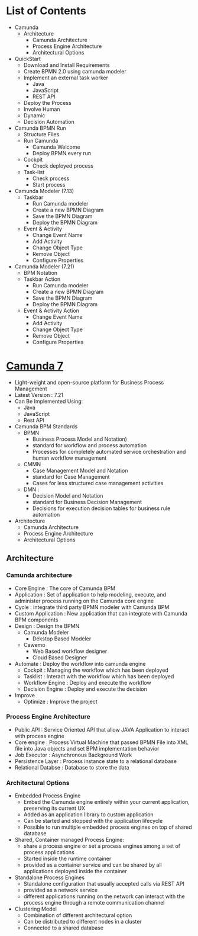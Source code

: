 # List of Contents
- Camunda
    - Architecture
        - Camunda Architecture
        - Process Engine Architecture
        - Architectural Options
- QuickStart
    - Download and Install Requirements
    - Create BPMN 2.0 using camunda modeler
    - Implement an external task worker
        - Java
        - JavaScript
        - REST API
    - Deploy the Process
    - Involve Human
    - Dynamic
    - Decision Automation
- Camunda BPMN Run
  - Structure Files
  - Run Camunda
    - Camunda Welcome
    - Deploy BPMN every run
  - Cockpit
    - Check deployed process
  - Task-list
    - Check process
    - Start process
- Camunda Modeler (7.13)
  - Taskbar
    - Run Camunda modeler
    - Create a new BPMN Diagram
    - Save the BPMN Diagram
    - Deploy the BPMN Diagram
  - Event & Activity
    - Change Event Name
    - Add Activity
    - Change Object Type
    - Remove Object
    - Configure Properties
- Camunda Modeler (7.21)
  - BPM Notation
  - Taskbar Action
    - Run Camunda modeler
    - Create a new BPMN Diagram
    - Save the BPMN Diagram
    - Deploy the BPMN Diagram
  - Event & Activity Action
    - Change Event Name
    - Add Activity
    - Change Object Type
    - Remove Object
    - Configure Properties

# [Camunda 7](https://docs.camunda.org/manual/7.21/)
- Light-weight and open-source platform for Business Process Management
- Latest Version : 7.21
- Can Be Implemented Using:
  - Java
  - JavaScript
  - Rest API
- Camunda BPM Standards 
  - BPMN
    - Business Process Model and Notation)
    - standard for workflow and process automation
    - Processes for completely automated service orchestration and human workflow management
  - CMMN
    - Case Management Model and Notation
    - standard for Case Management
    - Cases for less structured case management activities
  - DMN : 
    - Decision Model and Notation
    - standard for Business Decision Management
    - Decisions for execution decision tables for business rule automation
- Architecture
  - Camunda Architecture
  - Process Engine Architecture
  - Architectural Options

## Architecture

### Camunda architecture
- Core Engine : The core of Camunda BPM
- Application : Set of application to help modeling, execute, and administer process running on the Camunda core engine
- Cycle : integrate third party BPMN modeler with Camunda BPM
- Custom Application : New application that can integrate with Camunda BPM components
- Design : Design the BPMN
  - Camunda Modeler
    - Dekstop Based Modeler
  - Cawemo
    - Web Based workflow designer
    - Cloud Based Designer
- Automate : Deploy the workflow into camunda engine
  - Cockpit : Managing the workflow which has been deployed
  - Tasklist : Interact with the workflow which has been deployed
  - Workflow Engine : Deploy and execute the workflow
  - Decision Engine : Deploy and execute the decision
- Improve
  - Optimize : Improve the project

### Process Engine Architecture
- Public API : Service Oriented API that allow JAVA Application to interact with process engine
- Core engine : Process Virtual Machine that passed BPMN File into XML file into Java objects and set BPM implementation behavior
- Job Executor : Asynchronous Background Work 
- Persistence Layer : Process instance state to a relational database
- Relational Databse : Database to store the data

### Architectural Options
- Embedded Process Engine
  - Embed the Camunda engine entirely within your current application, preserving its current UX
  - Added as an application library to custom application
  - Can be started and stopped with the application lifecycle
  - Possible to run multiple embedded process engines on top of shared database
- Shared, Container managed Process Engine: 
  - share a process engine or set a process engines among a set of process applications
  - Started inside the runtime container
  - provided as a container service and can be shared by all applications deployed inside the container
- Standalone Process Engines 
  - Standalone configuration that usually accepted calls via REST API
  - provided as a network service
  - different applications running on the network can interact with the process engine through a remote communication channel
- Clustering Model
  - Combination of different architectural option
  - Can be distributed to different nodes in a cluster
  - Connected to a shared database
